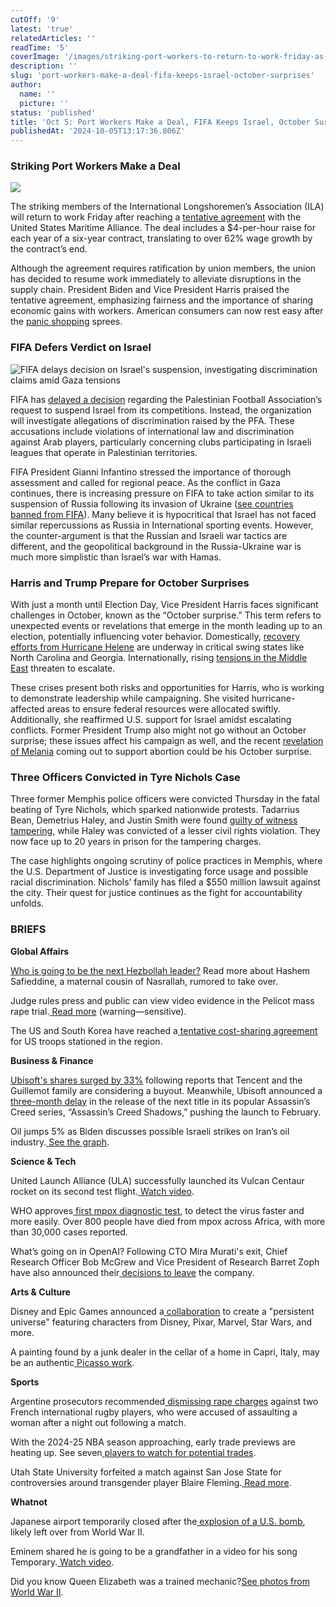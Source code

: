 ```yaml
---
cutOff: '9'
latest: 'true'
relatedArticles: ''
readTime: '5'
coverImage: '/images/striking-port-workers-to-return-to-work-friday-as-negotiators-reach-an-agreement-on-wages-M2OT.webp'
description: ''
slug: 'port-workers-make-a-deal-fifa-keeps-israel-october-surprises'
author:
  name: ''
  picture: ''
status: 'published'
title: 'Oct 5: Port Workers Make a Deal, FIFA Keeps Israel, October Surprises'
publishedAt: '2024-10-05T13:17:36.806Z'
---
```


### Striking Port Workers Make a Deal 

![](/images/striking-port-workers-to-return-to-work-friday-as-negotiators-reach-an-agreement-on-wages-c4MT.webp)

The striking members of the International Longshoremen’s Association (ILA) will return to work Friday after reaching a [tentative agreement](https://edition.cnn.com/2024/10/03/business/port-strike-union-deal/index.html) with the United States Maritime Alliance. The deal includes a $4-per-hour raise for each year of a six-year contract, translating to over 62% wage growth by the contract’s end. 

Although the agreement requires ratification by union members, the union has decided to resume work immediately to alleviate disruptions in the supply chain. President Biden and Vice President Harris praised the tentative agreement, emphasizing fairness and the importance of sharing economic gains with workers. American consumers can now rest easy after the [panic shopping](https://www.usatoday.com/story/money/shopping/2024/10/02/port-dockworkers-strike-stockpiling-2024/75481058007/) sprees.

### FIFA Defers Verdict on Israel

![FIFA delays decision on Israel's suspension, investigating discrimination claims amid Gaza tensions](/images/fifa-has-again-delayed-a-decision-on-suspending-israel-from-its-competitions-gzMj.webp)

FIFA has [delayed a decision](https://www.dw.com/en/fifa-defers-verdict-on-israel-exclusion-launches-probe/a-70394117) regarding the Palestinian Football Association’s request to suspend Israel from its competitions. Instead, the organization will investigate allegations of discrimination raised by the PFA. These accusations include violations of international law and discrimination against Arab players, particularly concerning clubs participating in Israeli leagues that operate in Palestinian territories. 

FIFA President Gianni Infantino stressed the importance of thorough assessment and called for regional peace. As the conflict in Gaza continues, there is increasing pressure on FIFA to take action similar to its suspension of Russia following its invasion of Ukraine ([see countries banned from FIFA](https://time.com/6234776/countries-banned-world-cup-russia/)). Many believe it is hypocritical that Israel has not faced similar repercussions as Russia in International sporting events. However, the counter-argument is that the Russian and Israeli war tactics are different, and the geopolitical background in the Russia-Ukraine war is much more simplistic than Israel’s war with Hamas.

### Harris and Trump Prepare for October Surprises

With just a month until Election Day, Vice President Harris faces significant challenges in October, known as the “October surprise.” This term refers to unexpected events or revelations that emerge in the month leading up to an election, potentially influencing voter behavior. Domestically, [recovery efforts from Hurricane Helene](https://www.presidentialsummary.com/archives/storm-states-visit-russia-targets-journalists-melania-breaks-gop-line) are underway in critical swing states like North Carolina and Georgia. Internationally, rising [tensions in the Middle East](https://www.presidentialsummary.com/archives/3rd-oct-world-view-on-iran-israel-conflict-diddy-faces-new-charges) threaten to escalate.

These crises present both risks and opportunities for Harris, who is working to demonstrate leadership while campaigning. She visited hurricane-affected areas to ensure federal resources were allocated swiftly. Additionally, she reaffirmed U.S. support for Israel amidst escalating conflicts. Former President Trump also might not go without an October surprise; these issues affect his campaign as well, and the recent [revelation of Melania](https://www.newsweek.com/melania-trump-abortion-october-surprise-1963313) coming out to support abortion could be his October surprise. 

### Three Officers Convicted in Tyre Nichols Case

Three former Memphis police officers were convicted Thursday in the fatal beating of Tyre Nichols, which sparked nationwide protests. Tadarrius Bean, Demetrius Haley, and Justin Smith were found [guilty of witness tampering](https://time.com/7049240/tyre-nichols-officers-convicted/), while Haley was convicted of a lesser civil rights violation. They now face up to 20 years in prison for the tampering charges. 

The case highlights ongoing scrutiny of police practices in Memphis, where the U.S. Department of Justice is investigating force usage and possible racial discrimination. Nichols’ family has filed a $550 million lawsuit against the city. Their quest for justice continues as the fight for accountability unfolds.

### BRIEFS

**Global Affairs**

[Who is going to be the next Hezbollah leader?](https://edition.cnn.com/2024/10/04/middleeast/hashem-safieddine-hezbollah-profile-intl/index.html) Read more about Hashem Safieddine, a maternal cousin of Nasrallah, rumored to take over.

Judge rules press and public can view video evidence in the Pelicot mass rape trial.[ Read more](https://www.bbc.com/news/articles/ce81qj2j3vlo) (warning—sensitive).

The US and South Korea have reached a[ tentative cost-sharing agreement](https://edition.cnn.com/2024/10/04/politics/us-forces-south-korea-cost-sharing-agreement/index.html) for US troops stationed in the region.

**Business & Finance**

[Ubisoft's shares surged by 33%](https://www.cnbc.com/2024/10/04/ubisoft-shares-skyrocket-after-report-tencent-guillemot-family-considering-buyout.html) following reports that Tencent and the Guillemot family are considering a buyout. Meanwhile, Ubisoft announced a[ three-month delay](https://www.gamespot.com/articles/ubisoft-developers-pushed-for-assassins-creed-shadows-delay-report/1100-6526847/) in the release of the next title in its popular Assassin’s Creed series, “Assassin’s Creed Shadows,” pushing the launch to February.

Oil jumps 5% as Biden discusses possible Israeli strikes on Iran’s oil industry.[ See the graph](https://www.bbc.com/news/articles/cx250ygn9ddo).

**Science & Tech**

United Launch Alliance (ULA) successfully launched its Vulcan Centaur rocket on its second test flight.[ Watch video](https://www.space.com/ula-vulcan-centaur-second-test-flight-launch-success).

WHO approves[ first mpox diagnostic test](https://www.dw.com/en/who-approves-first-mpox-diagnostic-test/a-70404386), to detect the virus faster and more easily. Over 800 people have died from mpox across Africa, with more than 30,000 cases reported.

What’s going on in OpenAI? Following CTO Mira Murati's exit, Chief Research Officer Bob McGrew and Vice President of Research Barret Zoph have also announced their[ decisions to leave](https://edition.cnn.com/2024/09/25/tech/openai-technology-chief-mira-murati-leaving/index.html) the company.

**Arts & Culture**

Disney and Epic Games announced a[ collaboration](https://www.theverge.com/2024/10/4/24261555/epic-disney-fortnite-unreal-fest) to create a "persistent universe" featuring characters from Disney, Pixar, Marvel, Star Wars, and more.

A painting found by a junk dealer in the cellar of a home in Capri, Italy, may be an authentic[ Picasso work](https://www.artnews.com/art-news/news/painting-found-capri-authentic-picasso-experts-claim-1234719531/).

**Sports**

Argentine prosecutors recommended[ dismissing rape charges](https://www.france24.com/en/live-news/20241004-prosecutors-seek-dismissal-of-rape-charges-against-french-rugby-players) against two French international rugby players, who were accused of assaulting a woman after a night out following a match.

With the 2024-25 NBA season approaching, early trade previews are heating up. See seven[ players to watch for potential trades](https://www.espn.com/nba/insider/story/_/id/41567924/nba-early-trade-preview-seven-players-watch-2024-25).

Utah State University forfeited a match against San Jose State for controversies around transgender player Blaire Fleming.[ Read more](https://www.boredpanda.com/utah-state-volleyball-team-abandons-womens-match-against-san-jose-over-transgender-player-blaire-fleming/).

**Whatnot**

Japanese airport temporarily closed after the[ explosion of a U.S. bomb](https://www.nbcnews.com/news/world/japan-airport-closed-explosion-us-bomb-likely-dating-world-war-ii-rcna173581), likely left over from World War II.

Eminem shared he is going to be a grandfather in a video for his song Temporary.[ Watch video](https://people.com/eminem-tears-up-as-he-reveals-daughter-hailie-jade-is-pregnant-in-new-music-video-8722849).

Did you know Queen Elizabeth was a trained mechanic?[See photos from World War II](https://www.businessinsider.com/photos-queen-elizabeth-mechanic-world-war-ii-2020-4).